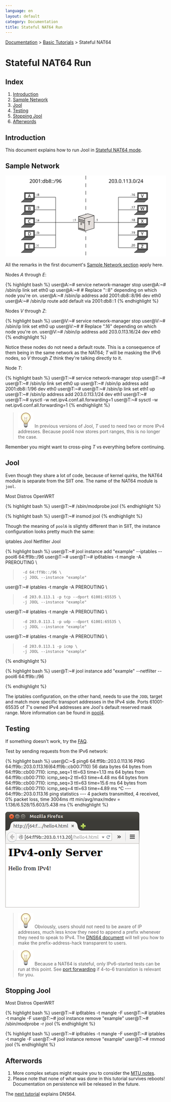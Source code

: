 ```yaml
---
language: en
layout: default
category: Documentation
title: Stateful NAT64 Run
---
```


[Documentation](documentation.html) > [Basic Tutorials](documentation.html#basic-tutorials) > Stateful NAT64

# Stateful NAT64 Run

## Index

1. [Introduction](#introduction)
2. [Sample Network](#sample-network)
3. [Jool](#jool)
4. [Testing](#testing)
5. [Stopping Jool](#stopping-jool)
6. [Afterwords](#afterwords)

## Introduction

This document explains how to run Jool in [Stateful NAT64 mode](intro-xlat.html#stateful-nat64).

## Sample Network

![Figure 1 - Sample Network](../images/network/stateful.svg)

All the remarks in the first document's [Sample Network section](run-vanilla.html#sample-network) apply here.

Nodes _A_ through _E_:

{% highlight bash %}
user@A:~# service network-manager stop
user@A:~# /sbin/ip link set eth0 up
user@A:~# # Replace "::8" depending on which node you're on.
user@A:~# /sbin/ip address add 2001:db8::8/96 dev eth0
user@A:~# /sbin/ip route add default via 2001:db8::1
{% endhighlight %}

Nodes _V_ through _Z_:

{% highlight bash %}
user@V:~# service network-manager stop
user@V:~# /sbin/ip link set eth0 up
user@V:~# # Replace ".16" depending on which node you're on.
user@V:~# /sbin/ip address add 203.0.113.16/24 dev eth0
{% endhighlight %}

Notice these nodes do not need a default route. This is a consequence of them being in the same network as the NAT64; _T_ will be masking the IPv6 nodes, so _V_ through _Z_ think they're talking directly to it.

Node _T_:

{% highlight bash %}
user@T:~# service network-manager stop
user@T:~# 
user@T:~# /sbin/ip link set eth0 up
user@T:~# /sbin/ip address add 2001:db8::1/96 dev eth0
user@T:~# 
user@T:~# /sbin/ip link set eth1 up
user@T:~# /sbin/ip address add 203.0.113.1/24 dev eth1
user@T:~# 
user@T:~# sysctl -w net.ipv4.conf.all.forwarding=1
user@T:~# sysctl -w net.ipv6.conf.all.forwarding=1
{% endhighlight %}

> ![Note!](../images/bulb.svg) In previous versions of Jool, _T_ used to need two or more IPv4 addresses. Because pool4 now stores port ranges, this is no longer the case.

Remember you might want to cross-ping _T_ vs everything before continuing.

## Jool

Even though they share a lot of code, because of kernel quirks, the NAT64 module is separate from the SIIT one. The name of the NAT64 module is `jool`.

<div class="distro-menu">
	<span class="distro-selector" onclick="showDistro(this);">Most Distros</span>
	<span class="distro-selector" onclick="showDistro(this);">OpenWRT</span>
</div>

<!-- Most Distros -->
{% highlight bash %}
user@T:~# /sbin/modprobe jool
{% endhighlight %}

<!-- OpenWRT -->
{% highlight bash %}
user@T:~# insmod jool
{% endhighlight %}

Though the meaning of `pool6` is slightly different than in SIIT, the instance configuration looks pretty much the same:

<div class="distro-menu">
	<span class="distro-selector" onclick="showDistro(this);">iptables Jool</span>
	<span class="distro-selector" onclick="showDistro(this);">Netfilter Jool</span>
</div>

<!-- iptables Jool -->
{% highlight bash %}
user@T:~# jool instance add "example" --iptables  --pool6 64:ff9b::/96
user@T:~#
user@T:~# ip6tables -t mangle -A PREROUTING \
>		-d 64:ff9b::/96 \
>		-j JOOL --instance "example"
user@T:~# iptables  -t mangle -A PREROUTING \
>		-d 203.0.113.1 -p tcp --dport 61001:65535 \
>		-j JOOL --instance "example"
user@T:~# iptables  -t mangle -A PREROUTING \
>		-d 203.0.113.1 -p udp --dport 61001:65535 \
>		-j JOOL --instance "example"
user@T:~# iptables  -t mangle -A PREROUTING \
>		-d 203.0.113.1 -p icmp \
>		-j JOOL --instance "example"
{% endhighlight %}

<!-- Netfilter Jool -->
{% highlight bash %}
user@T:~# jool instance add "example" --netfilter --pool6 64:ff9b::/96
 
 
 
 
 
 
 
 
 
 
 
 
 
{% endhighlight %}

The iptables configuration, on the other hand, needs to use the `JOOL` target and match more specific transport addresses in the IPv4 side. Ports 61001-65535 of _T_'s owned IPv4 addresses are Jool's default reserved mask range. More information can be found in [pool4](pool4.html).

## Testing

If something doesn't work, try the [FAQ](faq.html).

Test by sending requests from the IPv6 network:

{% highlight bash %}
user@C:~$ ping6 64:ff9b::203.0.113.16
PING 64:ff9b::203.0.113.16(64:ff9b::cb00:7110) 56 data bytes
64 bytes from 64:ff9b::cb00:7110: icmp_seq=1 ttl=63 time=1.13 ms
64 bytes from 64:ff9b::cb00:7110: icmp_seq=2 ttl=63 time=4.48 ms
64 bytes from 64:ff9b::cb00:7110: icmp_seq=3 ttl=63 time=15.6 ms
64 bytes from 64:ff9b::cb00:7110: icmp_seq=4 ttl=63 time=4.89 ms
^C
--- 64:ff9b::203.0.113.16 ping statistics ---
4 packets transmitted, 4 received, 0% packet loss, time 3004ms
rtt min/avg/max/mdev = 1.136/6.528/15.603/5.438 ms
{% endhighlight %}

![Figure 1 - IPv4 TCP from an IPv6 node](../images/run-stateful-firefox-4to6.png)

> ![Note!](../images/bulb.svg) Obviously, users should not need to be aware of IP addresses, much less know they need to append a prefix whenever they need to speak to IPv4. The [DNS64 document](dns64.html) will tell you how to make the prefix-address-hack transparent to users.

> ![Note!](../images/bulb.svg) Because a NAT64 is stateful, only IPv6-started tests can be run at this point. See [port forwarding](bib.html) if 4-to-6 translation is relevant for you.

## Stopping Jool

<div class="distro-menu">
	<span class="distro-selector" onclick="showDistro(this);">Most Distros</span>
	<span class="distro-selector" onclick="showDistro(this);">OpenWRT</span>
</div>

<!-- Most Distros -->
{% highlight bash %}
user@T:~# ip6tables -t mangle -F
user@T:~# iptables  -t mangle -F
user@T:~# jool instance remove "example"
user@T:~# /sbin/modprobe -r jool
{% endhighlight %}

<!-- OpenWRT -->
{% highlight bash %}
user@T:~# ip6tables -t mangle -F
user@T:~# iptables  -t mangle -F
user@T:~# jool instance remove "example"
user@T:~# rmmod jool
{% endhighlight %}

## Afterwords

1. More complex setups might require you to consider the [MTU notes](mtu.html).
3. Please note that none of what was done in this tutorial survives reboots! Documentation on persistence will be released in the future.

The [next tutorial](dns64.html) explains DNS64.
